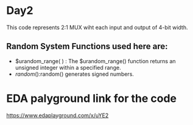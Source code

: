 # Day2
This code represents 2:1 MUX wiht each input and output of 4-bit width.

## Random System Functions used here are:
- $urandom_range( ) : The $urandom_range() function returns an unsigned integer within a specified range.
- $random( ) :$random()  generates signed numbers.


# EDA palyground link for the code
https://www.edaplayground.com/x/uYE2

